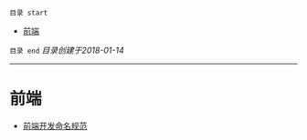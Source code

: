 `目录 start`
 
- [前端](#前端)

`目录 end` *目录创建于2018-01-14*
****************************************
# 前端

- [前端开发命名规范](https://juejin.im/post/592d4a5b0ce463006b43b6da)
